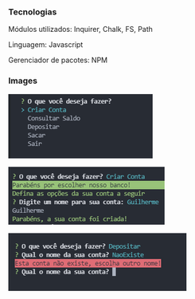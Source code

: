### Tecnologias

Módulos utilizados: Inquirer, Chalk, FS, Path

Linguagem: Javascript

Gerenciador de pacotes: NPM

### Images

![](https://github.com/linharesrocha/conta-bancaria-terminal/blob/master/img/home.png)

![](https://github.com/linharesrocha/conta-bancaria-terminal/blob/master/img/create_account.png)

![](https://github.com/linharesrocha/conta-bancaria-terminal/blob/master/img/notexist.png)